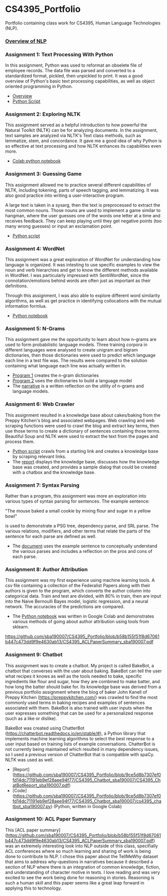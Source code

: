 # CS4395_Portfolio
Portfolio containing class work for CS4395, Human Language Technologies (NLP).

### [Overview of NLP](https://github.com/sba190007/CS4395_Portfolio/blob/33dbf8d2c17d6b8cbd3a62a044ea75d2353614e0/Overview_of_NLP.pdf) 


### Assignment 1: Text Processing With Python
In this assignment, Python was used to reformat an obselete file of employee records. The data file was parsed and converted to a standardized format, pickled, then unpickled to print. It was a good overview of Python's basic text processing capabilities, as well as object oriented programming in Python.

* [Overview](https://github.com/sba190007/CS4395_Portfolio/blob/33a6fcdb4ab6a7bad071452059c618cf556c54c1/Assignment1Overview.pdf)
* [Python Script](https://github.com/sba190007/CS4395_Portfolio/blob/74d995f1f2fa0be7d430b005a9359c9e656a7f17/Homework1_sba190007.py)

### Assignment 2: Exploring NLTK
This assignment served as a helpful introduction to how powerful the Natural Toolkit (NLTK) can be for analyzing documents. In the assignment, text samples are analyzed via NLTK's Text class methods, such as lemmatize, stem, and concordance. It gave me a good idea of why Python is so effective at text processing and how NLTK enhances its capabilities even more. 

* [Colab python notebook](https://github.com/sba190007/CS4395_Portfolio/blob/cc6f7f3119fb8291edfd6f6baf0c7f1024caa25e/CS4395Portfolio2_sba190007ipynb%20-%20Colaboratory.pdf)

### Assignment 3: Guessing Game
This assignment allowed me to practice several different capabilities
of NLTK, including tokening, parts of speech tagging, and lemmatizing.
It was also good practice into writing a user-interactive program. 

A large text is taken in a sysarg, then the text is preprocessed to
extract the most common nouns. Those nouns are used to implement a game similar to hangman, where the user guesses one of the words
one letter at a time and receives feedback. They can keep playing until they get negative points (too many wrong guesses) or input an
exclamation point. 

* [Python script](https://github.com/sba190007/CS4395_Portfolio/blob/a8bde45748fefafef19d0e2a3f4471de8ae7b98a/GuessingGame_sba190007.py)

### Assignment 4: WordNet
This assignment was a great exploration of WordNet for understanding how language is organized. It was intesting to use specific examples to view the noun and verb hierarchies and get to know the different methods available in WordNet. I was particularly impressed with SentiWordNet, since the connotation/emotions behind words are often just as important as their definitions. 

Through this assignment, I was also able to explore different word similarity algorithms, as well as get practice in identifying collocations with the mutual information formlua. 

* [Python notebook](https://github.com/sba190007/CS4395_Portfolio/blob/aa61f164c81372c077823537a2a64fb91a142698/WordNetPortfolioAssignment_sba190007.pdf)

### Assignment 5: N-Grams
This assignment gave me the opportunity to learn about how n-grams are used to form probabilistic language models. Three training corpora in different languages were analysed to create unigram and bigram dictionaries, then those dictionaries were used to predict which language each line in a test file was. The results were compared to the solution containing what language each line was actually written in. 

* [Program 1](https://github.com/sba190007/CS4395_Portfolio/blob/729b4ad508a558a31970f1dfaa330f13414464ed/NGrams_sba190007/Program1_sba190007.py) creates the n-gram dictionaries
* [Program 2](https://github.com/sba190007/CS4395_Portfolio/blob/729b4ad508a558a31970f1dfaa330f13414464ed/NGrams_sba190007/Program2_sba190007.py) uses the dictionaries to build a language model
* The [narrative](https://github.com/sba190007/CS4395_Portfolio/blob/c01a1a8062f6cc0f029546bb0ba79311435a1514/CS4395NGramsNarrative.pdf) is a written reflection on the utility of n-grams and language models.

### Assignment 6: Web Crawler
This assignment resulted in a knowledge base about cakes/baking from the Preppy Kitchen's blog and associated webpages. Web crawling and web scraping functions were used to crawl the blog and extract key terms, then use those terms to create a dictionary of sentences containing those terms. Beautiful Soup and NLTK were used to extract the text from the pages and process them. 

* [Python script](https://github.com/sba190007/CS4395_Portfolio/blob/ebb59a2f3456bf9f678f06c10cadbd3be794c86a/WebCrawler_sba190007/WebCrawler_sba190007.py) crawls from a starting link and creates a knowledge base by scraping relevant links.
* The [report](https://github.com/sba190007/CS4395_Portfolio/blob/ebb59a2f3456bf9f678f06c10cadbd3be794c86a/WebCrawler_sba190007/CS4395WebCrawlerReport_sba190007.pdf) displays the knowledge base, discusses how the knowledge base was created, and provides a sample dialog that could be created with a chatbox and the knowledge base. 

### Assignment 7: Syntax Parsing
Rather than a program, this assignment was more an exploration into various types of syntax parsing for sentences. The example sentence:

"The mouse baked a small cookie by mixing flour and sugar in a yellow bowl"

is used to demonstrate a PSG tree, dependency parse, and SRL parse. The various relations, modifiers, and other terms that relate the parts of the sentence for each parse are defined as well. 

* The [document](https://github.com/sba190007/CS4395_Portfolio/blob/d6216457bc0298eff090d3b0faed39bae3744859/CS4395Portfolio_SyntaxParsing_sba190007.pdf) uses the example sentence to conceptually understand the various parses and includes a reflection on the pros and cons of each parse. 

### Assignment 8: Author Attribution
This assignment was my first experience using machine learning tools. A csv file containing a collection of the Federalist Papers along with their authors is given to the program, which converts the author column into categorical data. Train and test are divided, with 80% in train, then are input into the Naive Bernoulli Bayes model, logistic regression, and a neural network. The accuracies of the predictions are compared.

* The [Python notebook](https://github.com/sba190007/CS4395_Portfolio/blob/9f8ceb7711783bf0679fca69554154b53406c7e9/CS4395AuthorAttribution_sba190007.ipynb%20-%20Colaboratory.pdf) was written in Google Colab and demonstrates various methods of going about author attribution using tools from sklearn.

https://github.com/sba190007/CS4395_Portfolio/blob/b58b155f51f8d67061b447c473dd9f9e4630ab13/CS4395_ACLPaperSummary_sba190007.pdf

### Assignment 9: Chatbot
This assignment was to create a chatbot. My project is called BakeBot, a chatbot that converses with the user about baking. BakeBot can tell the user what recipes it knows as well as the tools needed to bake, specific ingredients like flour and sugar, how they are combined to make batter, and how long the batter should bake for. Its knowledge base was derived from a previous portfolio assignment where the blog of baker John Kanell of Preppy Kitchen (https://preppykitchen.com/) was crawled to find the most commonly used terms in baking recipes and examples of sentences associated with them. BakeBot is also trained with user inputs when the user expresses something that can be used for a personalized response (such as a like or dislike).

BakeBot was created using ChatterBot (https://chatterbot.readthedocs.io/en/stable/#), a Python library that implements machine learning algorithms to select the best response to a user input based on training lists of example conversations. ChatterBot is not currently being maintained which resulted in many dependency issues, so I used a previous version of ChatterBot that is compatible with spaCy. NLTK was used as well.

* [Report] (https://github.com/sba190007/CS4395_Portfolio/blob/9ce5d8b7307ef0fd14dc71191eb9ef28aee94f77/CS4395_Chatbot_sba190007/CS4395_ChatBotReport_sba190007.pdf)
* [Code] (https://github.com/sba190007/CS4395_Portfolio/blob/9ce5d8b7307ef0fd14dc71191eb9ef28aee94f77/CS4395_Chatbot_sba190007/cs4395_chatbot_sba190007.py) (Python, written in Google Colab)

### Assignment 10: ACL Paper Summary
This [ACL paper summary] (https://github.com/sba190007/CS4395_Portfolio/blob/b58b155f51f8d67061b447c473dd9f9e4630ab13/CS4395_ACLPaperSummary_sba190007.pdf) was an extremely interesting look into NLP outside of this class, specifially ACL conferences where so much learning and sharing of work is being done to contribute to NLP. I chose this paper about the TellMeWhy dataset that aims to address why-questions in narratives because it described a section of NLP where there is an integration of common knowledge, fiction, and understanding of character motive in texts. I love reading and was very excited to see the work being done for reasoning in stories. Reasoning is such a human skill and this paper seems like a great leap forward in applying this to technology. 
